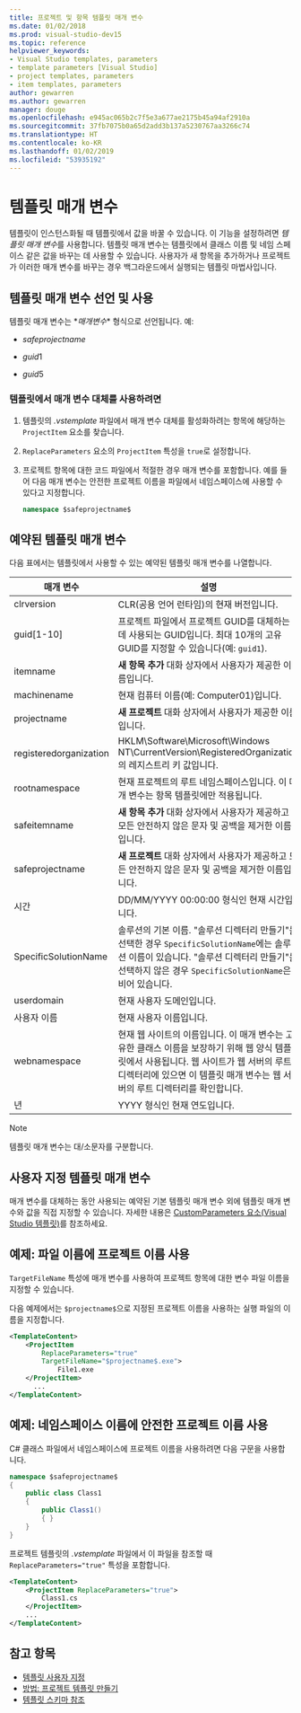 ```yaml
---
title: 프로젝트 및 항목 템플릿 매개 변수
ms.date: 01/02/2018
ms.prod: visual-studio-dev15
ms.topic: reference
helpviewer_keywords:
- Visual Studio templates, parameters
- template parameters [Visual Studio]
- project templates, parameters
- item templates, parameters
author: gewarren
ms.author: gewarren
manager: douge
ms.openlocfilehash: e945ac065b2c7f5e3a677ae2175b45a94af2910a
ms.sourcegitcommit: 37fb7075b0a65d2add3b137a5230767aa3266c74
ms.translationtype: HT
ms.contentlocale: ko-KR
ms.lasthandoff: 01/02/2019
ms.locfileid: "53935192"
---
```

# <a name="template-parameters"></a>템플릿 매개 변수

템플릿이 인스턴스화될 때 템플릿에서 값을 바꿀 수 있습니다. 이 기능을 설정하려면 *템플릿 매개 변수*를 사용합니다. 템플릿 매개 변수는 템플릿에서 클래스 이름 및 네임 스페이스 같은 값을 바꾸는 데 사용할 수 있습니다. 사용자가 새 항목을 추가하거나 프로젝트가 이러한 매개 변수를 바꾸는 경우 백그라운드에서 실행되는 템플릿 마법사입니다.

## <a name="declaring-and-enabling-template-parameters"></a>템플릿 매개 변수 선언 및 사용

템플릿 매개 변수는 $*매개 변수*$ 형식으로 선언됩니다. 예:

- $safeprojectname$

- $guid1$

- $guid5$

### <a name="to-enable-parameter-substitution-in-templates"></a>템플릿에서 매개 변수 대체를 사용하려면

1. 템플릿의 *.vstemplate* 파일에서 매개 변수 대체를 활성화하려는 항목에 해당하는 `ProjectItem` 요소를 찾습니다.

1. `ReplaceParameters` 요소의 `ProjectItem` 특성을 `true`로 설정합니다.

1. 프로젝트 항목에 대한 코드 파일에서 적절한 경우 매개 변수를 포함합니다. 예를 들어 다음 매개 변수는 안전한 프로젝트 이름을 파일에서 네임스페이스에 사용할 수 있다고 지정합니다.

    ```csharp
    namespace $safeprojectname$
    ```

## <a name="reserved-template-parameters"></a>예약된 템플릿 매개 변수

다음 표에서는 템플릿에서 사용할 수 있는 예약된 템플릿 매개 변수를 나열합니다.

|매개 변수|설명|
|---------------|-----------------|
|clrversion|CLR(공용 언어 런타임)의 현재 버전입니다.|
|guid[1-10]|프로젝트 파일에서 프로젝트 GUID를 대체하는 데 사용되는 GUID입니다. 최대 10개의 고유 GUID를 지정할 수 있습니다(예: `guid1`).|
|itemname|**새 항목 추가** 대화 상자에서 사용자가 제공한 이름입니다.|
|machinename|현재 컴퓨터 이름(예: Computer01)입니다.|
|projectname|**새 프로젝트** 대화 상자에서 사용자가 제공한 이름입니다.|
|registeredorganization|HKLM\Software\Microsoft\Windows NT\CurrentVersion\RegisteredOrganization의 레지스트리 키 값입니다.|
|rootnamespace|현재 프로젝트의 루트 네임스페이스입니다. 이 매개 변수는 항목 템플릿에만 적용됩니다.|
|safeitemname|**새 항목 추가** 대화 상자에서 사용자가 제공하고 모든 안전하지 않은 문자 및 공백을 제거한 이름입니다.|
|safeprojectname|**새 프로젝트** 대화 상자에서 사용자가 제공하고 모든 안전하지 않은 문자 및 공백을 제거한 이름입니다.|
|시간|DD/MM/YYYY 00:00:00 형식인 현재 시간입니다.|
|SpecificSolutionName|솔루션의 기본 이름. "솔루션 디렉터리 만들기"를 선택한 경우 `SpecificSolutionName`에는 솔루션 이름이 있습니다. "솔루션 디렉터리 만들기"를 선택하지 않은 경우 `SpecificSolutionName`은 비어 있습니다.|
|userdomain|현재 사용자 도메인입니다.|
|사용자 이름|현재 사용자 이름입니다.|
|webnamespace|현재 웹 사이트의 이름입니다. 이 매개 변수는 고유한 클래스 이름을 보장하기 위해 웹 양식 템플릿에서 사용됩니다. 웹 사이트가 웹 서버의 루트 디렉터리에 있으면 이 템플릿 매개 변수는 웹 서버의 루트 디렉터리를 확인합니다.|
|년|YYYY 형식인 현재 연도입니다.|

> [!NOTE]
> 템플릿 매개 변수는 대/소문자를 구분합니다.

## <a name="custom-template-parameters"></a>사용자 지정 템플릿 매개 변수

매개 변수를 대체하는 동안 사용되는 예약된 기본 템플릿 매개 변수 외에 템플릿 매개 변수와 값을 직접 지정할 수 있습니다. 자세한 내용은 [CustomParameters 요소(Visual Studio 템플릿)](../extensibility/customparameters-element-visual-studio-templates.md)를 참조하세요.

## <a name="example-use-the-project-name-for-a-file-name"></a>예제: 파일 이름에 프로젝트 이름 사용

`TargetFileName` 특성에 매개 변수를 사용하여 프로젝트 항목에 대한 변수 파일 이름을 지정할 수 있습니다.

다음 예제에서는 `$projectname$`으로 지정된 프로젝트 이름을 사용하는 실행 파일의 이름을 지정합니다.

```xml
<TemplateContent>
    <ProjectItem
        ReplaceParameters="true"
        TargetFileName="$projectname$.exe">
            File1.exe
    </ProjectItem>
      ...
</TemplateContent>
```

## <a name="example-use-the-safe-project-name-for-the-namespace-name"></a>예제: 네임스페이스 이름에 안전한 프로젝트 이름 사용

C# 클래스 파일에서 네임스페이스에 프로젝트 이름을 사용하려면 다음 구문을 사용합니다.

```csharp
namespace $safeprojectname$
{
    public class Class1
    {
        public Class1()
        { }
    }
}
```

프로젝트 템플릿의 *.vstemplate* 파일에서 이 파일을 참조할 때 `ReplaceParameters="true"` 특성을 포함합니다.

```xml
<TemplateContent>
    <ProjectItem ReplaceParameters="true">
        Class1.cs
    </ProjectItem>
    ...
</TemplateContent>
```

## <a name="see-also"></a>참고 항목

- [템플릿 사용자 지정](../ide/customizing-project-and-item-templates.md)
- [방법: 프로젝트 템플릿 만들기](../ide/how-to-create-project-templates.md)
- [템플릿 스키마 참조](../extensibility/visual-studio-template-schema-reference.md)
